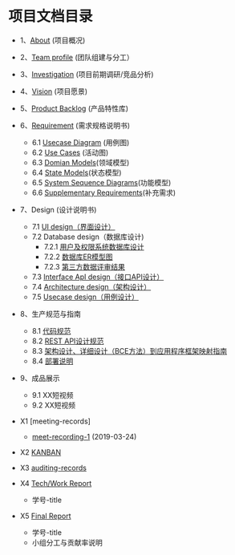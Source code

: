 项目文档目录
===
* 1、[About](report/documents/01-about.md)  (项目概况)
* 2、[Team profile](report/documents/02-team_profile.md)  (团队组建与分工）
* 3、[Investigation](report/documents/03-investigation.md) (项目前期调研/竞品分析)
* 4、[Vision](report/documents/04-vision.md) (项目愿景)
* 5、[Product Backlog](report/documents/05-product_backlog.md) (产品特性库)
* 6、[Requirement]() (需求规格说明书)
  * 6.1  [Usecase Diagram](report/documents/UsercaseDiagram/Usercase_Diagram.md) (用例图)
  * 6.2  [Use Cases](report/documents/UseCases/UseCase.md) (活动图)
  * 6.3  [Domian Models](report/documents/Domain_Model/Domain_Model.md)(领域模型)
  * 6.4  [State Models](report/documents/State_Models/State_Models.md)(状态模型)
  * 6.5 [System Sequence Diagrams](report/documents/System_Sequence_Diagram/System_Sequence_Diagram.md)(功能模型)
  * 6.6 [Supplementary Requirements](report/documents/6.6-supplementary_requirements.md)(补充需求)
 
* 7、Design (设计说明书)
  * 7.1 [UI design（界面设计）](report/documents/7.1-UI_design.md)
  * 7.2 Database design（数据库设计)
    * 7.2.1 [用户及权限系统数据库设计](report/documents/7.2.1-database_design.md)
    * 7.2.2 [数据库ER模型图](report/documents/7.2.2-database_ER_model.md) 
    * 7.2.3 [第三方数据评审结果](https://github.com/uml163/UML/issues/1)
  * 7.3 [Interface ApI design（接口API设计）](report/documents/index.html)
  * 7.4 [Architecture design（架构设计）](report/documents/7.4-software_architecture_document.md)
  * 7.5 [Usecase design（用例设计）](report/documents/7.5-usecase_design.md)
 
* 8、生产规范与指南
  * 8.1 [代码规范](report/documents/8.1-coding_standard.md)
  * 8.2 [REST API设计规范](report/documents/8.2-REST_API_rules.md)
  * 8.3 [架构设计、详细设计（BCE方法）到应用程序框架映射指南](report/documents/8.3-architecture.md)
  * 8.4 [部署说明](report/documents/8.4-deployment_doc.md)
* 9、成品展示
  * 9.1 XX短视频
  * 9.2 XX短视频
* X1 [meeting-records]
  *  [meet-recording-1](report/meet-recording/meet-recording-1.md) (2019-03-24)
* X2 [KANBAN](https://github.com/orgs/uml163/projects)
* X3 [auditing-records](report/documents/XX-auditing-records.md)
* X4 [Tech/Work Report](report/documents/Tech/WorkReport.md) 
  * 学号-title
* X5 [Final Report](report/documents/Final_report.md)
  * 学号-title
  * 小组分工与贡献率说明





